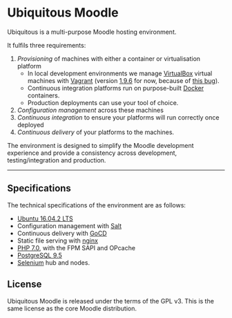 # Ubiquitous Moodle

Ubiquitous is a multi-purpose Moodle hosting environment.

It fulfils three requirements:

1. _Provisioning_ of machines with either a container or virtualisation platform
    * In local development environments we manage [VirtualBox](https://www.virtualbox.org/) virtual machines with [Vagrant](https://www.vagrantup.com/) (version [1.9.6](https://releases.hashicorp.com/vagrant/1.9.6/) for now, because of [this bug](https://github.com/mitchellh/vagrant/issues/8770)).
    * Continuous integration platforms run on purpose-built [Docker](https://www.docker.com/) containers.
    * Production deployments can use your tool of choice.
2. _Configuration management_ across these machines
3. _Continuous integration_ to ensure your platforms will run correctly once deployed
4. _Continuous delivery_ of your platforms to the machines.

The environment is designed to simplify the Moodle development experience and provide a consistency across development, testing/integration and production.

---

## Specifications

The technical specifications of the environment are as follows:

* [Ubuntu 16.04.2 LTS](https://www.ubuntu.com/)
* Configuration management with [Salt](https://saltstack.com/)
* Continuous delivery with [GoCD](https://www.gocd.io/)
* Static file serving with [nginx](http://nginx.org/)
* [PHP 7.0](http://php.net/), with the FPM SAPI and OPcache
* [PostgreSQL 9.5](http://www.postgresql.org/)
* [Selenium](http://www.seleniumhq.org/) hub and nodes.

## License

Ubiquitous Moodle is released under the terms of the GPL v3. This is the same license as the core Moodle distribution.
